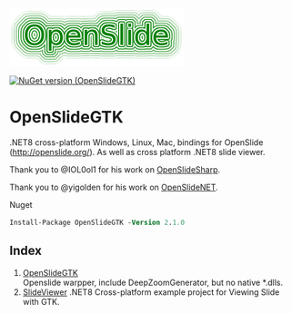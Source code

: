 
![openslide](./openslide_logo.png)

[![NuGet version (OpenSlideGTK)](https://img.shields.io/nuget/v/OpenSlideGTK.svg?style=flat-square)](https://www.nuget.org/packages/OpenSlideGTK/1.9.0)

# OpenSlideGTK
.NET8 cross-platform Windows, Linux, Mac, bindings for OpenSlide (http://openslide.org/). As well as cross platform .NET8 slide viewer.  

Thank you to @IOL0ol1 for his work on [OpenSlideSharp](https://github.com/IOL0ol1/OpenSlideSharp).

Thank you to @yigolden for his work on [OpenSlideNET](https://github.com/yigolden/OpenSlideNET).

Nuget    
```ps
Install-Package OpenSlideGTK -Version 2.1.0
```

## Index

1.  [OpenSlideGTK](/src/OpenSlideGTK)    
    Openslide warpper, include DeepZoomGenerator, but no native *.dlls.
2.  [SlideViewer](/example/SlideViewer/)
    .NET8 Cross-platform example project for Viewing Slide with GTK.
